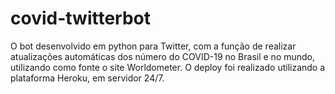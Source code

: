 # covid-twitterbot

O bot desenvolvido em python para Twitter, com a função de realizar atualizações automáticas dos número do COVID-19 no Brasil e no mundo, utilizando como fonte o site Worldometer. O deploy foi realizado utilizando a plataforma Heroku, em servidor 24/7.
